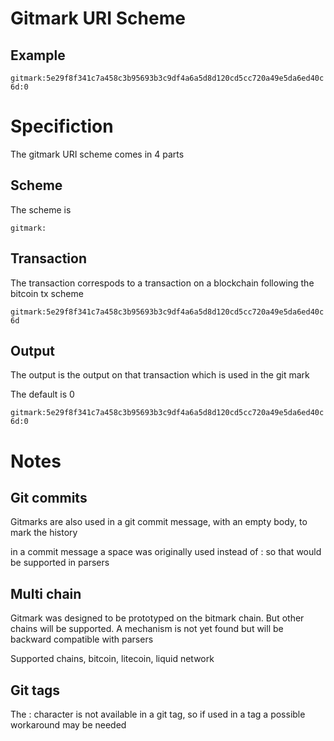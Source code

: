 # Gitmark URI Scheme

## Example

`gitmark:5e29f8f341c7a458c3b95693b3c9df4a6a5d8d120cd5cc720a49e5da6ed40c6d:0`

# Specifiction

The gitmark URI scheme comes in 4 parts

## Scheme

The scheme is 

`gitmark:`

## Transaction

The transaction correspods to a transaction on a blockchain following the bitcoin tx scheme

`gitmark:5e29f8f341c7a458c3b95693b3c9df4a6a5d8d120cd5cc720a49e5da6ed40c6d`

## Output

The output is the output on that transaction which is used in the git mark

The default is 0

`gitmark:5e29f8f341c7a458c3b95693b3c9df4a6a5d8d120cd5cc720a49e5da6ed40c6d:0`

# Notes

## Git commits
Gitmarks are also used in a git commit message, with an empty body, to mark the history

in a commit message a space was originally used instead of : so that would be supported in parsers

## Multi chain

Gitmark was designed to be prototyped on the bitmark chain.  But other chains will be supported.  A mechanism is not yet found but will be backward compatible with parsers

Supported chains, bitcoin, litecoin, liquid network

## Git tags

The : character is not available in a git tag, so if used in a tag a possible workaround may be needed